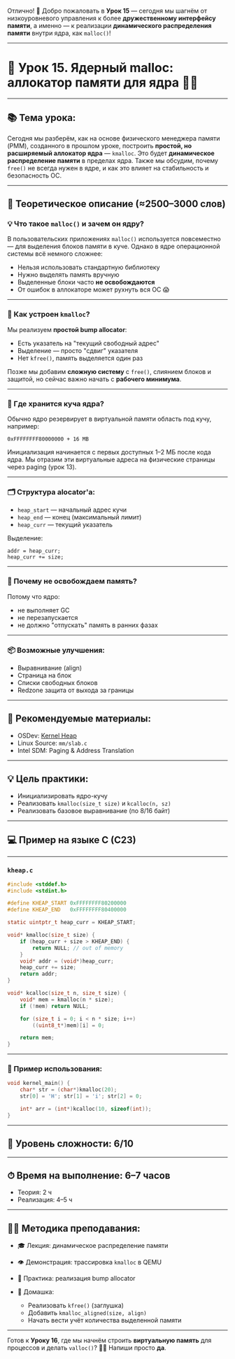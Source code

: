 Отлично! 🎉 Добро пожаловать в **Урок 15** — сегодня мы шагнём от низкоуровневого управления к более **дружественному интерфейсу памяти**, а именно — к реализации **динамического распределения памяти** внутри ядра, как `malloc()`!

---

# 🔹 Урок 15. Ядерный malloc: аллокатор памяти для ядра 👨‍🔧

---

## 📚 Тема урока:

Сегодня мы разберём, как на основе физического менеджера памяти (PMM), созданного в прошлом уроке, построить **простой, но расширяемый аллокатор ядра** — `kmalloc`. Это будет **динамическое распределение памяти** в пределах ядра. Также мы обсудим, почему `free()` не всегда нужен в ядре, и как это влияет на стабильность и безопасность ОС.

---

## 🧠 Теоретическое описание (≈2500–3000 слов)

### 💡 Что такое `malloc()` и зачем он ядру?

В пользовательских приложениях `malloc()` используется повсеместно — для выделения блоков памяти в куче. Однако в ядре операционной системы всё немного сложнее:

* Нельзя использовать стандартную библиотеку
* Нужно выделять память вручную
* Выделенные блоки часто **не освобождаются**
* От ошибок в аллокаторе может рухнуть вся ОС 😱

---

### 🔧 Как устроен `kmalloc`?

Мы реализуем **простой bump allocator**:

* Есть указатель на "текущий свободный адрес"
* Выделение — просто "сдвиг" указателя
* Нет `kfree()`, память выделяется один раз

Позже мы добавим **сложную систему** с `free()`, слиянием блоков и защитой, но сейчас важно начать с **рабочего минимума**.

---

### 🧱 Где хранится куча ядра?

Обычно ядро резервирует в виртуальной памяти область под кучу, например:

```
0xFFFFFFFF80000000 + 16 MB
```

Инициализация начинается с первых доступных 1–2 МБ после кода ядра. Мы отразим эти виртуальные адреса на физические страницы через paging (урок 13).

---

### 🗂 Структура alocator'а:

* `heap_start` — начальный адрес кучи
* `heap_end` — конец (максимальный лимит)
* `heap_curr` — текущий указатель

Выделение:

```
addr = heap_curr;
heap_curr += size;
```

---

### 🧠 Почему не освобождаем память?

Потому что ядро:

* не выполняет GC
* не перезапускается
* не должно "отпускать" память в ранних фазах

---

### 📦 Возможные улучшения:

* Выравнивание (align)
* Страница на блок
* Списки свободных блоков
* Redzone защита от выхода за границы

---

## 📘 Рекомендуемые материалы:

* OSDev: [Kernel Heap](https://wiki.osdev.org/Heap)
* Linux Source: `mm/slab.c`
* Intel SDM: Paging & Address Translation

---

## 💡 Цель практики:

* Инициализировать ядро-кучу
* Реализовать `kmalloc(size_t size)` и `kcalloc(n, sz)`
* Реализовать базовое выравнивание (по 8/16 байт)

---

## 💻 Пример на языке C (C23)

---

### `kheap.c`

```c
#include <stddef.h>
#include <stdint.h>

#define KHEAP_START 0xFFFFFFFF80200000
#define KHEAP_END   0xFFFFFFFF80400000

static uintptr_t heap_curr = KHEAP_START;

void* kmalloc(size_t size) {
    if (heap_curr + size > KHEAP_END) {
        return NULL; // out of memory
    }
    void* addr = (void*)heap_curr;
    heap_curr += size;
    return addr;
}

void* kcalloc(size_t n, size_t size) {
    void* mem = kmalloc(n * size);
    if (!mem) return NULL;

    for (size_t i = 0; i < n * size; i++)
        ((uint8_t*)mem)[i] = 0;

    return mem;
}
```

---

### 📘 Пример использования:

```c
void kernel_main() {
    char* str = (char*)kmalloc(20);
    str[0] = 'H'; str[1] = 'i'; str[2] = 0;

    int* arr = (int*)kcalloc(10, sizeof(int));
}
```

---

## 🧠 Уровень сложности: 6/10

---

## ⏱ Время на выполнение: 6–7 часов

* Теория: 2 ч
* Реализация: 4–5 ч

---

## 🧑‍🏫 Методика преподавания:

* 🎓 Лекция: динамическое распределение памяти
* 👁 Демонстрация: трассировка `kmalloc` в QEMU
* 🔨 Практика: реализация bump allocator
* 📝 Домашка:

  * Реализовать `kfree()` (заглушка)
  * Добавить `kmalloc_aligned(size, align)`
  * Начать вести учёт количества выделенной памяти

---

Готов к **Уроку 16**, где мы начнём строить **виртуальную память** для процессов и делать `valloc()`? 🚪🧠
Напиши просто **да**.
